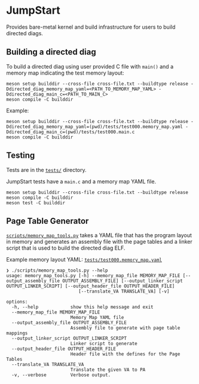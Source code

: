 <!--
SPDX-FileCopyrightText: 2023 Rivos Inc.

SPDX-License-Identifier: LicenseRef-Rivos-Internal-Only
-->

# JumpStart

Provides bare-metal kernel and build infrastructure for users to build directed diags.

## Building a directed diag

To build a directed diag using user provided C file with `main()` and a memory map indicating the test memory layout:

```
meson setup builddir --cross-file cross-file.txt --buildtype release -Ddirected_diag_memory_map_yaml=<PATH_TO_MEMORY_MAP_YAML> -Ddirected_diag_main_c=<PATH_TO_MAIN_C>
meson compile -C builddir
```

Example:
```
meson setup builddir --cross-file cross-file.txt --buildtype release -Ddirected_diag_memory_map_yaml=(pwd)/tests/test000.memory_map.yaml -Ddirected_diag_main_c=(pwd)/tests/test000.main.c
meson compile -C builddir
```

## Testing

Tests are in the [`tests/`](tests) directory.

JumpStart tests have a `main.c` and a memory map YAML file.

```
meson setup builddir --cross-file cross-file.txt --buildtype release
meson compile -C builddir
meson test -C builddir
```

## Page Table Generator

[`scripts/memory_map_tools.py`](scripts/memory_map_tools.py) takes a YAML file that has the program layout in memory and generates an assembly file with the page tables and a linker script that is used to build the directed diag ELF.

Example memory layout YAML: [`tests/test000.memory_map.yaml`](tests/test000.memory_map.yaml)

```
❯ ./scripts/memory_map_tools.py --help
usage: memory_map_tools.py [-h] --memory_map_file MEMORY_MAP_FILE [--output_assembly_file OUTPUT_ASSEMBLY_FILE] [--output_linker_script OUTPUT_LINKER_SCRIPT] [--output_header_file OUTPUT_HEADER_FILE]
                           [--translate_VA TRANSLATE_VA] [-v]

options:
  -h, --help            show this help message and exit
  --memory_map_file MEMORY_MAP_FILE
                        Memory Map YAML file
  --output_assembly_file OUTPUT_ASSEMBLY_FILE
                        Assembly file to generate with page table mappings
  --output_linker_script OUTPUT_LINKER_SCRIPT
                        Linker script to generate
  --output_header_file OUTPUT_HEADER_FILE
                        Header file with the defines for the Page Tables
  --translate_VA TRANSLATE_VA
                        Translate the given VA to PA
  -v, --verbose         Verbose output.
```
